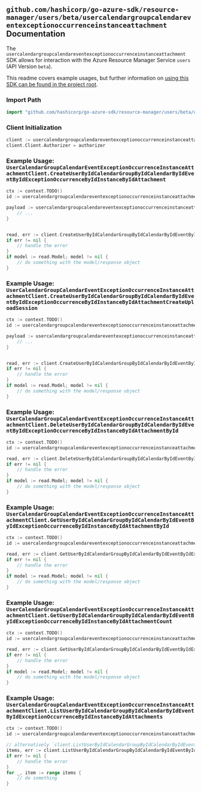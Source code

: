 
## `github.com/hashicorp/go-azure-sdk/resource-manager/users/beta/usercalendargroupcalendareventexceptionoccurrenceinstanceattachment` Documentation

The `usercalendargroupcalendareventexceptionoccurrenceinstanceattachment` SDK allows for interaction with the Azure Resource Manager Service `users` (API Version `beta`).

This readme covers example usages, but further information on [using this SDK can be found in the project root](https://github.com/hashicorp/go-azure-sdk/tree/main/docs).

### Import Path

```go
import "github.com/hashicorp/go-azure-sdk/resource-manager/users/beta/usercalendargroupcalendareventexceptionoccurrenceinstanceattachment"
```


### Client Initialization

```go
client := usercalendargroupcalendareventexceptionoccurrenceinstanceattachment.NewUserCalendarGroupCalendarEventExceptionOccurrenceInstanceAttachmentClientWithBaseURI("https://management.azure.com")
client.Client.Authorizer = authorizer
```


### Example Usage: `UserCalendarGroupCalendarEventExceptionOccurrenceInstanceAttachmentClient.CreateUserByIdCalendarGroupByIdCalendarByIdEventByIdExceptionOccurrenceByIdInstanceByIdAttachment`

```go
ctx := context.TODO()
id := usercalendargroupcalendareventexceptionoccurrenceinstanceattachment.NewUserCalendarGroupCalendarEventExceptionOccurrenceInstanceID("userIdValue", "calendarGroupIdValue", "calendarIdValue", "eventIdValue", "eventId1Value", "eventId2Value")

payload := usercalendargroupcalendareventexceptionoccurrenceinstanceattachment.Attachment{
	// ...
}


read, err := client.CreateUserByIdCalendarGroupByIdCalendarByIdEventByIdExceptionOccurrenceByIdInstanceByIdAttachment(ctx, id, payload)
if err != nil {
	// handle the error
}
if model := read.Model; model != nil {
	// do something with the model/response object
}
```


### Example Usage: `UserCalendarGroupCalendarEventExceptionOccurrenceInstanceAttachmentClient.CreateUserByIdCalendarGroupByIdCalendarByIdEventByIdExceptionOccurrenceByIdInstanceByIdAttachmentCreateUploadSession`

```go
ctx := context.TODO()
id := usercalendargroupcalendareventexceptionoccurrenceinstanceattachment.NewUserCalendarGroupCalendarEventExceptionOccurrenceInstanceID("userIdValue", "calendarGroupIdValue", "calendarIdValue", "eventIdValue", "eventId1Value", "eventId2Value")

payload := usercalendargroupcalendareventexceptionoccurrenceinstanceattachment.CreateUserByIdCalendarGroupByIdCalendarByIdEventByIdExceptionOccurrenceByIdInstanceByIdAttachmentCreateUploadSessionRequest{
	// ...
}


read, err := client.CreateUserByIdCalendarGroupByIdCalendarByIdEventByIdExceptionOccurrenceByIdInstanceByIdAttachmentCreateUploadSession(ctx, id, payload)
if err != nil {
	// handle the error
}
if model := read.Model; model != nil {
	// do something with the model/response object
}
```


### Example Usage: `UserCalendarGroupCalendarEventExceptionOccurrenceInstanceAttachmentClient.DeleteUserByIdCalendarGroupByIdCalendarByIdEventByIdExceptionOccurrenceByIdInstanceByIdAttachmentById`

```go
ctx := context.TODO()
id := usercalendargroupcalendareventexceptionoccurrenceinstanceattachment.NewUserCalendarGroupCalendarEventExceptionOccurrenceInstanceAttachmentID("userIdValue", "calendarGroupIdValue", "calendarIdValue", "eventIdValue", "eventId1Value", "eventId2Value", "attachmentIdValue")

read, err := client.DeleteUserByIdCalendarGroupByIdCalendarByIdEventByIdExceptionOccurrenceByIdInstanceByIdAttachmentById(ctx, id)
if err != nil {
	// handle the error
}
if model := read.Model; model != nil {
	// do something with the model/response object
}
```


### Example Usage: `UserCalendarGroupCalendarEventExceptionOccurrenceInstanceAttachmentClient.GetUserByIdCalendarGroupByIdCalendarByIdEventByIdExceptionOccurrenceByIdInstanceByIdAttachmentById`

```go
ctx := context.TODO()
id := usercalendargroupcalendareventexceptionoccurrenceinstanceattachment.NewUserCalendarGroupCalendarEventExceptionOccurrenceInstanceAttachmentID("userIdValue", "calendarGroupIdValue", "calendarIdValue", "eventIdValue", "eventId1Value", "eventId2Value", "attachmentIdValue")

read, err := client.GetUserByIdCalendarGroupByIdCalendarByIdEventByIdExceptionOccurrenceByIdInstanceByIdAttachmentById(ctx, id)
if err != nil {
	// handle the error
}
if model := read.Model; model != nil {
	// do something with the model/response object
}
```


### Example Usage: `UserCalendarGroupCalendarEventExceptionOccurrenceInstanceAttachmentClient.GetUserByIdCalendarGroupByIdCalendarByIdEventByIdExceptionOccurrenceByIdInstanceByIdAttachmentCount`

```go
ctx := context.TODO()
id := usercalendargroupcalendareventexceptionoccurrenceinstanceattachment.NewUserCalendarGroupCalendarEventExceptionOccurrenceInstanceID("userIdValue", "calendarGroupIdValue", "calendarIdValue", "eventIdValue", "eventId1Value", "eventId2Value")

read, err := client.GetUserByIdCalendarGroupByIdCalendarByIdEventByIdExceptionOccurrenceByIdInstanceByIdAttachmentCount(ctx, id)
if err != nil {
	// handle the error
}
if model := read.Model; model != nil {
	// do something with the model/response object
}
```


### Example Usage: `UserCalendarGroupCalendarEventExceptionOccurrenceInstanceAttachmentClient.ListUserByIdCalendarGroupByIdCalendarByIdEventByIdExceptionOccurrenceByIdInstanceByIdAttachments`

```go
ctx := context.TODO()
id := usercalendargroupcalendareventexceptionoccurrenceinstanceattachment.NewUserCalendarGroupCalendarEventExceptionOccurrenceInstanceID("userIdValue", "calendarGroupIdValue", "calendarIdValue", "eventIdValue", "eventId1Value", "eventId2Value")

// alternatively `client.ListUserByIdCalendarGroupByIdCalendarByIdEventByIdExceptionOccurrenceByIdInstanceByIdAttachments(ctx, id)` can be used to do batched pagination
items, err := client.ListUserByIdCalendarGroupByIdCalendarByIdEventByIdExceptionOccurrenceByIdInstanceByIdAttachmentsComplete(ctx, id)
if err != nil {
	// handle the error
}
for _, item := range items {
	// do something
}
```
